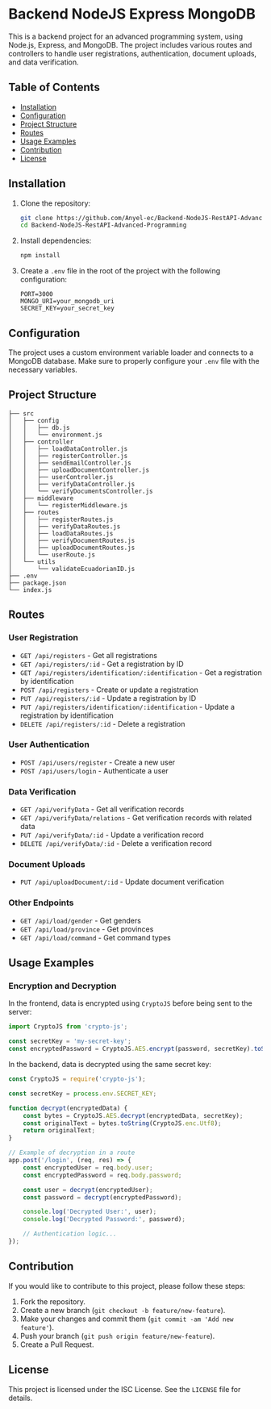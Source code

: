 # Backend NodeJS Express MongoDB

This is a backend project for an advanced programming system, using Node.js, Express, and MongoDB. The project includes various routes and controllers to handle user registrations, authentication, document uploads, and data verification.

## Table of Contents

- [Installation](#installation)
- [Configuration](#configuration)
- [Project Structure](#project-structure)
- [Routes](#routes)
- [Usage Examples](#usage-examples)
- [Contribution](#contribution)
- [License](#license)

## Installation

1. Clone the repository:

    ```sh
    git clone https://github.com/Anyel-ec/Backend-NodeJS-RestAPI-Advanced-Programming.git
    cd Backend-NodeJS-RestAPI-Advanced-Programming
    ```

2. Install dependencies:

    ```sh
    npm install
    ```

3. Create a `.env` file in the root of the project with the following configuration:

    ```env
    PORT=3000
    MONGO_URI=your_mongodb_uri
    SECRET_KEY=your_secret_key
    ```

## Configuration

The project uses a custom environment variable loader and connects to a MongoDB database. Make sure to properly configure your `.env` file with the necessary variables.

## Project Structure

```
├── src
│   ├── config
│   │   ├── db.js
│   │   └── environment.js
│   ├── controller
│   │   ├── loadDataController.js
│   │   ├── registerController.js
│   │   ├── sendEmailController.js
│   │   ├── uploadDocumentController.js
│   │   ├── userController.js
│   │   ├── verifyDataController.js
│   │   └── verifyDocumentsController.js
│   ├── middleware
│   │   └── registerMiddleware.js
│   ├── routes
│   │   ├── registerRoutes.js
│   │   ├── verifyDataRoutes.js
│   │   ├── loadDataRoutes.js
│   │   ├── verifyDocumentRoutes.js
│   │   ├── uploadDocumentRoutes.js
│   │   └── userRoute.js
│   └── utils
│       └── validateEcuadorianID.js
├── .env
├── package.json
└── index.js
```

## Routes

### User Registration

- `GET /api/registers` - Get all registrations
- `GET /api/registers/:id` - Get a registration by ID
- `GET /api/registers/identification/:identification` - Get a registration by identification
- `POST /api/registers` - Create or update a registration
- `PUT /api/registers/:id` - Update a registration by ID
- `PUT /api/registers/identification/:identification` - Update a registration by identification
- `DELETE /api/registers/:id` - Delete a registration

### User Authentication

- `POST /api/users/register` - Create a new user
- `POST /api/users/login` - Authenticate a user

### Data Verification

- `GET /api/verifyData` - Get all verification records
- `GET /api/verifyData/relations` - Get verification records with related data
- `PUT /api/verifyData/:id` - Update a verification record
- `DELETE /api/verifyData/:id` - Delete a verification record

### Document Uploads

- `PUT /api/uploadDocument/:id` - Update document verification

### Other Endpoints

- `GET /api/load/gender` - Get genders
- `GET /api/load/province` - Get provinces
- `GET /api/load/command` - Get command types

## Usage Examples

### Encryption and Decryption

In the frontend, data is encrypted using `CryptoJS` before being sent to the server:

```javascript
import CryptoJS from 'crypto-js';

const secretKey = 'my-secret-key';
const encryptedPassword = CryptoJS.AES.encrypt(password, secretKey).toString();
```

In the backend, data is decrypted using the same secret key:

```javascript
const CryptoJS = require('crypto-js');

const secretKey = process.env.SECRET_KEY;

function decrypt(encryptedData) {
    const bytes = CryptoJS.AES.decrypt(encryptedData, secretKey);
    const originalText = bytes.toString(CryptoJS.enc.Utf8);
    return originalText;
}

// Example of decryption in a route
app.post('/login', (req, res) => {
    const encryptedUser = req.body.user;
    const encryptedPassword = req.body.password;

    const user = decrypt(encryptedUser);
    const password = decrypt(encryptedPassword);

    console.log('Decrypted User:', user);
    console.log('Decrypted Password:', password);

    // Authentication logic...
});
```

## Contribution

If you would like to contribute to this project, please follow these steps:

1. Fork the repository.
2. Create a new branch (`git checkout -b feature/new-feature`).
3. Make your changes and commit them (`git commit -am 'Add new feature'`).
4. Push your branch (`git push origin feature/new-feature`).
5. Create a Pull Request.

## License

This project is licensed under the ISC License. See the `LICENSE` file for details.
